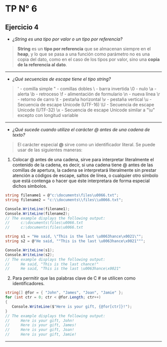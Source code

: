 # TP N° 6 

## Ejercicio 4


  - *¿String es una tipo por valor o un tipo por referencia?*
> **String** es un **tipo por referencia** que se almacenan siempre en el **heap**, y lo que se pasa a una función como parámetro no es una copia del dato, como en el caso de los tipos por valor, sino una **copia de la referencia al dato**.
> 
---

  - *¿Qué secuencias de escape tiene el tipo string?*
> ' - comilla simple
" - comillas dobles
\ - barra invertida
\0 - nulo
\a - alerta
\b - retroceso
\f - alimentación de formulario
\n - nueva línea
\r - retorno de carro
\t - pestaña horizontal
\v - pestaña vertical
\u - Secuencia de escape Unicode (UTF-16)
\U - Secuencia de escape Unicode (UTF-32)
\x - Secuencia de escape Unicode similar a "\u" excepto con longitud variable
>
---

  - *¿Qué sucede cuando utiliza el carácter @ antes de una cadena de texto?*
> El carácter especial **@** sirve como un identificador literal. Se puede usar de las siguientes maneras:
1. Colocar @ antes de una cadena, sirve para interpretar literalmente el contenido de la cadena, es decir, si una cadena tiene @ antes de las comillas de apertura, la cadena se interpretará literalmente sin prestar atención a códigos de escape, saltos de línea, o cualquier otro símbolo que está contenga o hacer que éste interpretara de forma especial dichos símbolos.


``` c#
string filename1 = @"c:\documents\files\u0066.txt";
string filename2 = "c:\\documents\\files\\u0066.txt";

Console.WriteLine(filename1);
Console.WriteLine(filename2);
// The example displays the following output:
//     c:\documents\files\u0066.txt
//     c:\documents\files\u0066.txt
```
``` c#
string s1 = "He said, \"This is the last \u0063hance\x0021\"";
string s2 = @"He said, ""This is the last \u0063hance\x0021""";

Console.WriteLine(s1);
Console.WriteLine(s2);
// The example displays the following output:
//     He said, "This is the last chance!"
//     He said, "This is the last \u0063hance\x0021"
```
2. Para permitir que las palabras clave de C # se utilicen como identificadores.
``` c#
string[] @for = { "John", "James", "Joan", "Jamie" };
for (int ctr = 0; ctr < @for.Length; ctr++)
{
   Console.WriteLine($"Here is your gift, {@for[ctr]}!");
}
// The example displays the following output:
//     Here is your gift, John!
//     Here is your gift, James!
//     Here is your gift, Joan!
//     Here is your gift, Jamie!
```
---

